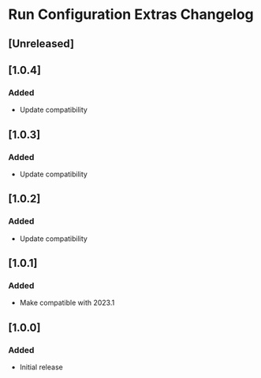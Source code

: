 # Run Configuration Extras Changelog

## [Unreleased]

## [1.0.4]
### Added
- Update compatibility

## [1.0.3]
### Added
- Update compatibility

## [1.0.2]
### Added
- Update compatibility

## [1.0.1]
### Added
- Make compatible with 2023.1

## [1.0.0]
### Added
- Initial release
